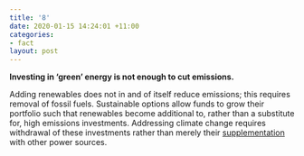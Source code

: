 ```yaml
---
title: '8'
date: 2020-01-15 14:24:01 +11:00
categories:
- fact
layout: post
---
```


**Investing in ‘green’ energy is not enough to cut emissions.**

Adding renewables does not in and of itself reduce emissions; this requires removal of fossil fuels. Sustainable options allow funds to grow their portfolio such that renewables become additional to, rather than a substitute for, high emissions investments. Addressing climate change requires withdrawal of these investments rather than merely their [supplementation](https://www.technologyreview.com/s/601514/germany-runs-up-against-the-limits-of-renewables/) with other power sources.
